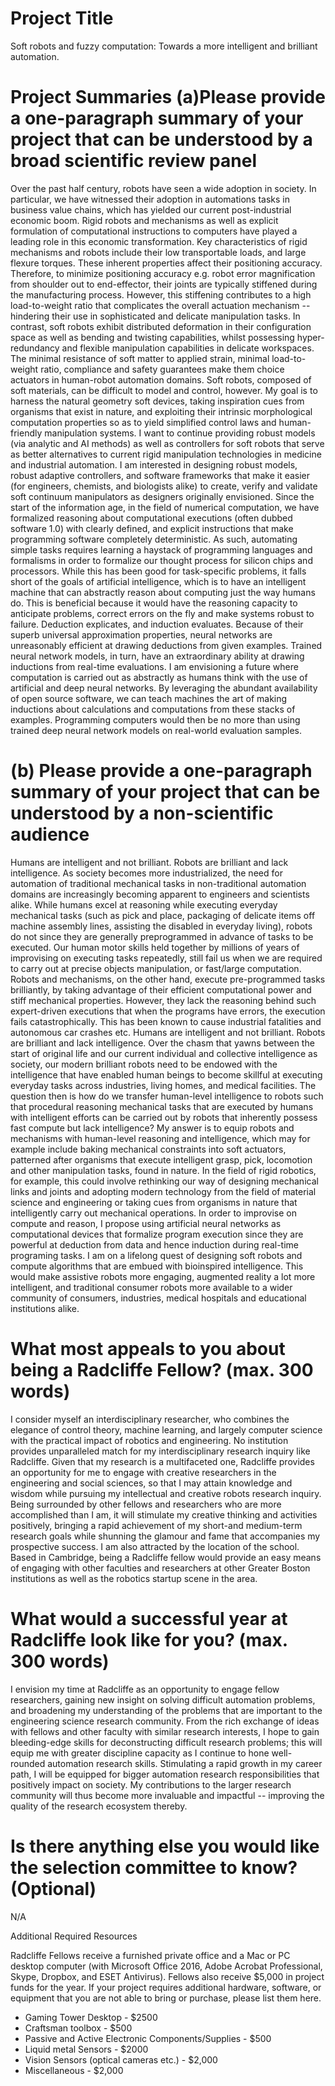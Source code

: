 Project Title
=============
Soft robots and fuzzy computation: Towards a more intelligent and brilliant automation.

Project Summaries
(a)Please provide a one-paragraph summary of your project that can be understood by a broad scientific review panel
================================================================================================================

Over the past half century, robots have seen a wide adoption in society. In particular, we have witnessed their adoption in automations tasks in business value chains, which has yielded our current post-industrial economic boom. Rigid robots and mechanisms as well as explicit formulation of computational instructions to computers have played a leading role in this economic transformation. Key characteristics of rigid mechanisms and robots include their low transportable loads, and large flexure torques. These inherent properties affect their positioning accuracy. Therefore, to minimize positioning accuracy e.g. robot error magnification from shoulder out to end-effector, their joints are typically stiffened during the manufacturing process. However, this stiffening contributes to a high load-to-weight ratio that complicates the overall actuation mechanism -- hindering their use in sophisticated and delicate manipulation tasks.  In contrast, soft robots exhibit distributed deformation in their configuration space as well as bending and twisting capabilities, whilst possessing hyper-redundancy and flexible manipulation capabilities in delicate workspaces. The minimal resistance of soft matter to applied strain, minimal load-to-weight ratio, compliance and safety guarantees make them choice actuators in human-robot automation domains. Soft robots, composed of soft materials, can be difficult to model and control, however. My goal is to harness the natural geometry soft devices, taking inspiration cues from organisms that exist in nature, and exploiting their intrinsic morphological computation properties so as to yield simplified control laws and human-friendly manipulation systems. I want to continue providing robust models (via analytic and AI methods) as well as controllers for soft robots that serve as better alternatives to current rigid manipulation technologies in medicine and industrial automation.  I am interested in designing robust models, robust adaptive controllers, and software frameworks that make it easier (for engineers, chemists, and biologists alike) to create, verify and validate soft continuum manipulators as designers originally envisioned. 
Since the start of the information age, in the field of numerical computation, we have formalized reasoning about computational executions (often dubbed software 1.0) with clearly defined, and explicit instructions that make programming software completely deterministic. As such, automating simple tasks requires learning a haystack of programming languages and formalisms in order to formalize our thought process for silicon chips and processors. While this has been good for task-specific problems, it falls short of the goals of artificial intelligence, which is to have an intelligent machine that can abstractly reason about computing just the way humans do. This is beneficial because it would have the reasoning capacity to anticipate problems, correct errors on the fly and make systems robust to failure. Deduction explicates, and induction evaluates. Because of their superb universal approximation properties, neural networks are unreasonably efficient at drawing deductions from given examples. Trained neural network models, in turn, have an extraordinary ability at drawing inductions from real-time evaluations.  I am envisioning a future where computation is carried out as abstractly as humans think with the use of artificial and deep neural networks. By leveraging the abundant availability of open source software, we can teach machines the art of making inductions about calculations and computations from these stacks of examples. Programming computers would then be no more than using trained deep neural network models on real-world evaluation samples.   


(b) Please provide a one-paragraph summary of your project that can be understood by a non-scientific audience
==============================================================================================================


Humans are intelligent and not brilliant. Robots are brilliant and lack intelligence. As society becomes more industrialized, the need for automation of traditional mechanical tasks in non-traditional automation domains are increasingly becoming apparent to engineers and scientists alike. While humans excel at reasoning while executing everyday mechanical tasks (such as pick and place, packaging of delicate items off machine assembly lines, assisting the disabled in everyday living), robots do not since they are generally preprogrammed in advance of tasks to be executed. Our human motor skills held together by millions of years of improvising on executing tasks repeatedly, still fail us when we are required to carry out at precise objects manipulation, or fast/large computation. Robots and mechanisms, on the other hand, execute pre-programmed tasks brilliantly, by taking advantage of their efficient computational power and stiff mechanical properties. However, they lack the reasoning behind such expert-driven executions that when the programs have errors, the execution fails catastrophically. This has been known to cause industrial fatalities and autonomous car crashes etc. Humans are intelligent and not brilliant. Robots are brilliant and lack intelligence. Over the chasm that yawns between the start of original life and our current individual and collective intelligence as society, our modern brilliant robots need to be endowed with the intelligence that have enabled human beings to become skillful at executing everyday tasks across industries, living homes, and medical facilities.  The question then is how do we transfer human-level intelligence to robots such that procedural reasoning mechanical tasks that are executed by humans with intelligent efforts can be carried out by robots that inherently possess fast compute but lack intelligence? My answer is to equip robots and mechanisms with human-level reasoning and intelligence, which may for example include baking mechanical constraints into soft actuators, patterned after organisms that execute intelligent grasp, pick, locomotion and other manipulation tasks, found in nature. In the field of rigid robotics, for example, this could involve rethinking our way of designing mechanical links and joints and adopting modern technology from the field of material science and engineering or taking cues from organisms in nature that intelligently carry out mechanical operations. In order to improvise on compute and reason, I propose using artificial neural networks as computational devices that formalize program execution since they are powerful at deduction from data and hence induction during real-time programing tasks. I am on a lifelong quest of designing soft robots and compute algorithms that are embued with bioinspired intelligence. This would make assistive robots more engaging, augmented reality a lot more intelligent, and traditional consumer robots more available to a wider community of consumers, industries, medical hospitals and educational institutions alike.


What most appeals to you about being a Radcliffe Fellow? (max. 300 words)
=========================================================================

I consider myself an interdisciplinary researcher, who combines the elegance of control theory, machine learning, and largely computer science with the practical impact of robotics and engineering. No institution provides unparalleled match for my interdisciplinary research inquiry like Radcliffe. Given that my research is a multifaceted one, Radcliffe provides an opportunity for me to engage with creative researchers in the engineering and social sciences, so that I may attain knowledge and wisdom while pursuing my intellectual and creative robots research inquiry. Being surrounded by other fellows and researchers who are more accomplished than I am, it will stimulate my creative thinking and activities positively, bringing a rapid achievement of my short-and medium-term research goals while shunning the glamour and fame that accompanies my prospective success. I am also attracted by the location of the school. Based in Cambridge, being a Radcliffe fellow would provide an easy means of engaging with other faculties and researchers at other Greater Boston institutions as well as the robotics startup scene in the area. 


What would a successful year at Radcliffe look like for you? (max. 300 words)
=============================================================================


I envision my time at Radcliffe as an opportunity to engage fellow researchers, gaining new insight on solving difficult automation problems, and broadening my understanding of the problems that are important to the engineering science research community. From the rich exchange of ideas with fellows and other faculty with similar research interests, I hope to gain bleeding-edge skills for deconstructing difficult research problems; this will equip me with greater discipline capacity as I continue to hone well-rounded automation research skills. Stimulating a rapid growth in my career path, I will be equipped for bigger automation research responsibilities that positively impact on society. My contributions to the larger research community will thus become more invaluable and impactful -- improving the quality of the research ecosystem thereby.


Is there anything else you would like the selection committee to know? (Optional)
=================================================================================

N/A

Additional Required Resources

Radcliffe Fellows receive a furnished private office and a Mac or PC desktop computer (with Microsoft Office 2016, Adobe Acrobat Professional, Skype, Dropbox, and ESET Antivirus). Fellows also receive $5,000 in project funds for the year. If your project requires additional hardware, software, or equipment that you are not able to bring or purchase, please list them here.

+ Gaming Tower Desktop - $2500
+ Craftsman toolbox - $500
+ Passive and Active Electronic Components/Supplies - $500
+ Liquid metal Sensors - $2000
+ Vision Sensors (optical cameras etc.) - $2,000
+ Miscellaneous - $2,000

